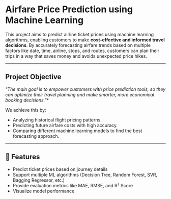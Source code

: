 
#  Airfare Price Prediction using Machine Learning

This project aims to predict airline ticket prices using machine learning algorithms, enabling customers to make **cost-effective and informed travel decisions**. By accurately forecasting airfare trends based on multiple factors like date, time, airline, stops, and routes, customers can plan their trips in a way that saves money and avoids unexpected price hikes.

---

## Project Objective

*"The main goal is to empower customers with price prediction tools, so they can optimize their travel planning and make smarter, more economical booking decisions."**

We achieve this by:
- Analyzing historical flight pricing patterns.
- Predicting future airfare costs with high accuracy.
- Comparing different machine learning models to find the best forecasting approach.

---

## 🚀 Features

- Predict ticket prices based on journey details
- Support multiple ML algorithms (Decision Tree, Random Forest, SVR, Bagging Regressor, etc.)
- Provide evaluation metrics like MAE, RMSE, and R² Score
- Visualize model performance
